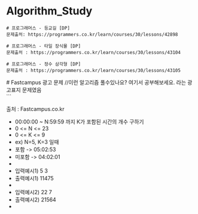 # Algorithm_Study


```
# 프로그래머스 - 등교길 [DP]
문제출처: https://programmers.co.kr/learn/courses/30/lessons/42898
```
```
# 프로그래머스 - 타일 장식물 [DP]
문제출처 : https://programmers.co.kr/learn/courses/30/lessons/43104
```

```
# 프로그래머스 - 정수 삼각형 [DP]
문제출처 : https://programmers.co.kr/learn/courses/30/lessons/43105
```
<div># Fastcampus 광고 문제 //이런 알고리즘 풀수있나요? 여기서 공부해보세요. 라는 광고표지 문제였음</div>
```

출처 : Fastcampus.co.kr 
 * 00:00:00 ~ N:59:59 까지 K가 포함된 시간의 개수 구하기
 * 0 <= N <= 23
 * 0 <= K <= 9
 * ex) N=5, K=3 일때
 * 포함 -> 05:02:53
 * 미포함 -> 04:02:01
 * 
 * 입력예시1) 5 3 
 * 출력예시1) 11475
 * 
 * 입력예시2) 22 7
 * 출력예시2) 21564
 *
```
